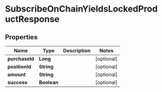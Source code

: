 

# SubscribeOnChainYieldsLockedProductResponse


## Properties

| Name | Type | Description | Notes |
|------------ | ------------- | ------------- | -------------|
|**purchaseId** | **Long** |  |  [optional] |
|**positionId** | **String** |  |  [optional] |
|**amount** | **String** |  |  [optional] |
|**success** | **Boolean** |  |  [optional] |



